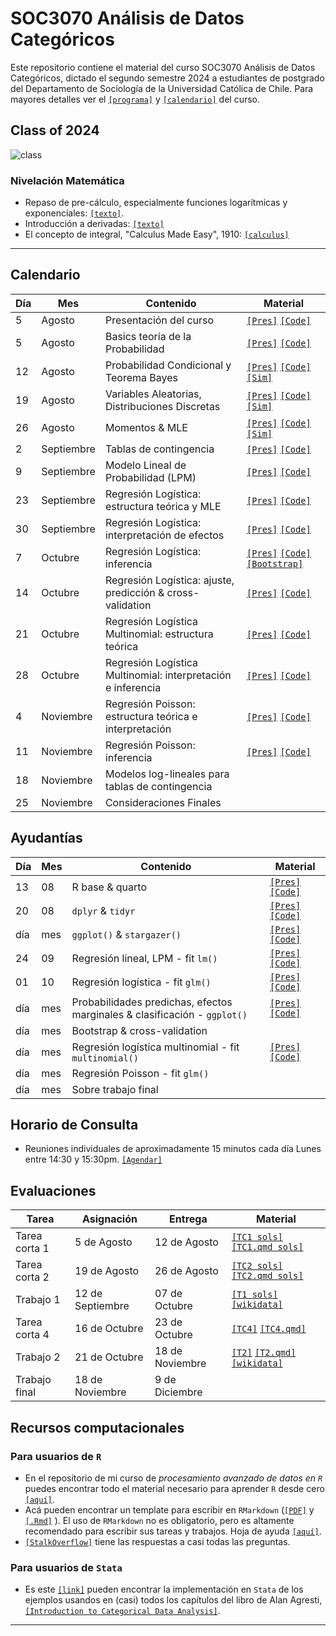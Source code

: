 # SOC3070 Análisis de Datos Categóricos

Este repositorio contiene el material del curso SOC3070 Análisis de Datos Categóricos, dictado el segundo semestre 2024 a estudiantes de postgrado del Departamento de Sociología de la Universidad Católica de Chile. Para mayores detalles ver el [`[programa]`](files/syllabus_soc3070.pdf) y [`[calendario]`](#Calendario) del curso.


## Class of 2024

![class](files/class_2024.jpeg)


### Nivelación Matemática

- Repaso de pre-cálculo, especialmente funciones logarítmicas y exponenciales: [`[texto]`](files/pre_calculo.pdf).
- Introducción a derivadas: [`[texto]`](https://www.mathsisfun.com/calculus/derivatives-introduction.html)
- El concepto de integral, "Calculus Made Easy", 1910: [`[calculus]`](files/calculus_easy.jpg)

---

## Calendario

| Día   | Mes        | Contenido                                                 | Material                                                                                                                     |
|-------|------------|-----------------------------------------------------------|------------------------------------------------------------------------------------------------------------------------------|
| 5     | Agosto     | Presentación del curso                                    | [`[Pres]`](https://mebucca.github.io/cda_soc3070/slides/class_0/class_0#1) [`[Code]`](slides/class_0/class_0.Rmd)  |
| 5     | Agosto     | Basics teoría de la Probabilidad                          | [`[Pres]`](https://mebucca.github.io/cda_soc3070/slides/class_1/class_1#1) [`[Code]`](slides/class_1/class_1.Rmd)  |
| 12    | Agosto     | Probabilidad Condicional y Teorema Bayes                  | [`[Pres]`](https://mebucca.github.io/cda_soc3070/slides/class_2/class_2#1) [`[Code]`](slides/class_2/class_2.Rmd)  [`[Sim]`](https://mebucca.github.io/cda_soc3070/slides/class_2/nb_2#1)         |
| 19    | Agosto     | Variables Aleatorias, Distribuciones Discretas            |   [`[Pres]`](https://mebucca.github.io/cda_soc3070/slides/class_3/class_3#1) [`[Code]`](slides/class_3/class_3.Rmd)  [`[Sim]`](https://mebucca.github.io/cda_soc3070/slides/class_3/nb_3#1)     |
| 26    | Agosto     | Momentos & MLE                  | [`[Pres]`](https://mebucca.github.io/cda_soc3070/slides/class_4/class_4#1) [`[Code]`](slides/class_4/class_4.Rmd)  [`[Sim]`](https://mebucca.github.io/cda_soc3070/slides/class_4/nb_4#1)              |
| 2     | Septiembre | Tablas de contingencia                                    | [`[Pres]`](https://mebucca.github.io/cda_soc3070/slides/class_5/class_5#1) [`[Code]`](slides/class_5/class_5.Rmd)        |
| 9     | Septiembre | Modelo Lineal de Probabilidad (LPM)                       | [`[Pres]`](https://mebucca.github.io/cda_soc3070/slides/class_6/class_6#1) [`[Code]`](slides/class_6/class_6.Rmd)        |
| 23    | Septiembre | Regresión Logística: estructura teórica y MLE             | [`[Pres]`](https://mebucca.github.io/cda_soc3070/slides/class_8/class_8#1) [`[Code]`](slides/class_8/class_8.Rmd)                                                                                                                               |
| 30    | Septiembre | Regresión Logística: interpretación de efectos            | [`[Pres]`](https://mebucca.github.io/cda_soc3070/slides/class_10/class_10#1) [`[Code]`](slides/class_10/class_10.Rmd)                                                                                                                             |
| 7     | Octubre    | Regresión Logística: inferencia                           | [`[Pres]`](https://mebucca.github.io/cda_soc3070/slides/class_11/class_11#1) [`[Code]`](slides/class_11/class_11.Rmd) [`[Bootstrap]`](https://mebucca.github.io/cda_soc3070/slides/class_11/nb_11#1)                                                                                                                          |
| 14    | Octubre    | Regresión Logística: ajuste, predicción & cross-validation| [`[Pres]`](https://mebucca.github.io/cda_soc3070/slides/class_12/class_12#1) [`[Code]`](slides/class_12/class_12.Rmd)                                                                                                                              |
| 21    | Octubre    | Regresión Logística Multinomial: estructura teórica       |[`[Pres]`](https://mebucca.github.io/cda_soc3070/slides/class_13/class_13#1) [`[Code]`](slides/class_13/class_13.Rmd)                                                                                                                                 |
| 28    | Octubre    | Regresión Logística Multinomial: interpretación e inferencia| [`[Pres]`](https://mebucca.github.io/cda_soc3070/slides/class_13/class_13_2p#1) [`[Code]`](slides/class_13/class_13_2p.Rmd)                                                                                                                             |
| 4     | Noviembre  | Regresión Poisson: estructura teórica e interpretación                | [`[Pres]`](https://mebucca.github.io/cda_soc3070/slides/class_15/class_15#1) [`[Code]`](slides/class_15/class_15.Rmd)                                                                                                                                |
| 11    | Noviembre  | Regresión Poisson: inferencia            | [`[Pres]`](https://mebucca.github.io/cda_soc3070/slides/class_16/class_16#1) [`[Code]`](slides/class_16/class_16.Rmd)                                                                                                                               |
| 18    | Noviembre  | Modelos log-lineales para tablas de contingencia          |                                                                                                                              |
| 25    | Noviembre  | Consideraciones Finales                                   |                                                                                                                              |

## Ayudantías

| Día | Mes | Contenido                                                       | Material                                                                                                                                                   |
|-----|-----|-----------------------------------------------------------------|------------------------------------------------------------------------------------------------------------------------------------------------------------|
| 13  | 08  | R base & quarto                                                 | [`[Pres]`](https://mebucca.github.io/cda_soc3070/ayudantia/01_prob/index) [`[Code]`](https://github.com/mebucca/cda_soc3070/blob/gh-pages/ayudantia/01_prob/index.qmd) |
| 20  | 08  | `dplyr` & `tidyr`                                               | [`[Pres]`](https://mebucca.github.io/cda_soc3070/ayudantia/02_tidyverse_tidyr/index) [`[Code]`](https://github.com/mebucca/cda_soc3070/blob/gh-pages/ayudantia/02_tidyverse_tidyr/index.qmd) |
| día | mes | `ggplot()` & `stargazer()`                                      | [`[Pres]`](https://mebucca.github.io/cda_soc3070/ayudantia/03_ggplot/index) [`[Code]`](https://github.com/mebucca/cda_soc3070/blob/gh-pages/ayudantia/03_ggplot/index.qmd)  |
| 24 | 09 | Regresión lineal, LPM - fit `lm()`                                | [`[Pres]`](https://mebucca.github.io/cda_soc3070/ayudantia/04_lpm/index) [`[Code]`](https://github.com/mebucca/cda_soc3070/blob/gh-pages/ayudantia/04_lpm/index.qmd) |
| 01 | 10 | Regresión logística - fit `glm()`                               | [`[Pres]`](https://mebucca.github.io/cda_soc3070/ayudantia/05_logistic_regression/index) [`[Code]`](https://github.com/mebucca/cda_soc3070/blob/gh-pages/ayudantia/05_logistic_regression/index.qmd) |
| día | mes | Probabilidades predichas, efectos marginales & clasificación - `ggplot()` | [`[Pres]`](https://mebucca.github.io/cda_soc3070/ayudantia/06_prob_predichas_efectos_marginales_clasificacion/index) [`[Code]`](https://github.com/mebucca/cda_soc3070/blob/gh-pages/ayudantia/06_prob_predichas_efectos_marginales_clasificacion/index.qmd) |
| día | mes | Bootstrap & cross-validation                                    |     |
| día | mes | Regresión logística multinomial - fit `multinomial()`           |  [`[Pres]`](https://mebucca.github.io/cda_soc3070/ayudantia/08_multinomial_regression/index) [`[Code]`](https://github.com/mebucca/cda_soc3070/blob/gh-pages/ayudantia/08_multinomial_regression/index.qmd)   |
| día | mes | Regresión Poisson - fit `glm()`                                 |                                                                                                                                                            |
| día | mes | Sobre trabajo final                                             |                                                                                                                                                            |


## Horario de Consulta

- Reuniones individuales de aproximadamente 15 minutos cada día Lunes entre 14:30 y 15:30pm. [`[Agendar]`](https://calendar.app.google/A9vxmbBz1LyDQPAK6)


## Evaluaciones


| Tarea           | Asignación       | Entrega         | Material                                                                                  |
|-----------------|------------------|-----------------|-------------------------------------------------------------------------------------------|
| Tarea corta 1   | 5 de Agosto      | 12 de Agosto    | [`[TC1 sols]`](https://mebucca.github.io/cda_soc3070/homework/tc_1_answers#1) [`[TC1.qmd sols]`](homework/tc_1_answers.qmd)  |
| Tarea corta 2   | 19 de Agosto     | 26 de Agosto    | [`[TC2 sols]`](https://mebucca.github.io/cda_soc3070/homework/tc_2_answers#1) [`[TC2.qmd sols]`](homework/tc_2_answers.qmd)  |
| Trabajo 1       | 12 de Septiembre  | 07 de Octubre |  [`[T1 sols]`](https://mebucca.github.io/cda_soc3070/homework/t_1_answers/t_1_answers#1) [`[wikidata]`](homework/t_1/wiki_chileans.csv)                                                                                    |
| Tarea corta 4   | 16 de Octubre    | 23 de Octubre   | [`[TC4]`](https://mebucca.github.io/cda_soc3070/homework/tc_4#1) [`[TC4.qmd]`](homework/tc_4.qmd)                                                                                          |
| Trabajo 2       | 21 de Octubre    | 18 de Noviembre | [`[T2]`](https://mebucca.github.io/cda_soc3070/homework/t_2/t_2#1) [`[T2.qmd]`](homework/t_2/t_2.qmd) [`[wikidata]`](homework/t_2/wiki_chileans.csv)                                                                                          |
| Trabajo final   | 18 de Noviembre  | 9 de Diciembre  |                                                                                           |



## Recursos computacionales

### Para usuarios de `R`

  - En el repositorio de mi curso de *procesamiento avanzado de datos en `R`* puedes encontrar todo el material necesario para aprender `R` desde cero [`[aquí]`](https://mebucca.github.io/dar_soc4001/).
  - Acá pueden encontrar un template para escribir en `RMarkdown` ([`[PDF]`](files/template_rmarkdown.pdf) y [`[.Rmd]`](files/template_rmarkdown.Rmd) ). El uso de `RMarkdown` no es obligatorio, pero es altamente recomendado para escribir sus tareas y trabajos. Hoja de ayuda [`[aquí]`](https://rstudio-pubs-static.s3.amazonaws.com/330387_5a40ca72c3b14824acedceb7d34618d1.html).
  - [`[StalkOverflow]`](https://stackoverflow.com/) tiene las respuestas a casi todas las preguntas.
 

 ### Para usuarios de `Stata`

 - Es este [`[link]`](https://stats.idre.ucla.edu/other/examples/icda/) pueden encontrar la implementación en `Stata` de los ejemplos usandos en (casi) todos los capítulos del libro de Alan Agresti, [`[Introduction to Categorical Data Analysis]`](https://www.amazon.com/Introduction-Categorical-Data-Analysis/dp/0471226181). 

---

